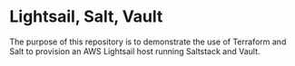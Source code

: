 # Lightsail, Salt, Vault

The purpose of this repository is to demonstrate the use of Terraform and Salt to provision an AWS Lightsail host running Saltstack and Vault.
